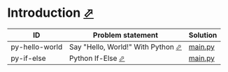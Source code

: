 # Introduction [⬀](https://www.hackerrank.com/domains/python/py-introduction)


| ID             | Problem statement                                                                         | Solution                          |
|----------------|-------------------------------------------------------------------------------------------|-----------------------------------|
| py-hello-world | Say "Hello, World!" With Python [⬀](https://www.hackerrank.com/challenges/py-hello-world) | [main.py](py-hello-world/main.py) |
| py-if-else     | Python If-Else [⬀](https://www.hackerrank.com/challenges/py-if-else)                      | [main.py](py-if-else/main.py)     |

